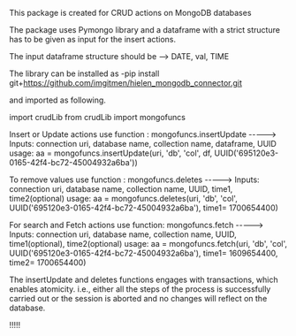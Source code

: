 This package is created for CRUD actions on MongoDB databases 

The package uses Pymongo library and a dataframe with a strict structure has to be given as input for the insert actions.

The input dataframe structure should be --> DATE, val, TIME

The library can be installed as -pip install git+https://github.com/imgitmen/hielen_mongodb_connector.git

and imported as following.

import crudLib
from crudLib import mongofuncs



Insert or Update actions use function : mongofuncs.insertUpdate
-----> Inputs: connection uri, database name, collection name, dataframe, UUID
usage: aa = mongofuncs.insertUpdate(uri, 'db', 'col', df, UUID('695120e3-0165-42f4-bc72-45004932a6ba'))



To remove values use function : mongofuncs.deletes
-----> Inputs: connection uri, database name, collection name, UUID, time1, time2(optional)
usage: aa = mongofuncs.deletes(uri, 'db', 'col', UUID('695120e3-0165-42f4-bc72-45004932a6ba'), time1= 1700654400)



For search and Fetch actions use function: mongofuncs.fetch
-----> Inputs: connection uri, database name, collection name, UUID, time1(optional), time2(optional)
usage: aa = mongofuncs.fetch(uri, 'db', 'col', UUID('695120e3-0165-42f4-bc72-45004932a6ba'), time1= 1609654400, time2= 1700654400)


The insertUpdate and deletes functions engages with transactions, which enables atomicity.
i.e., either all the steps of the process is successfully carried out or the session is aborted and no changes will reflect on the database.

!!!!!
